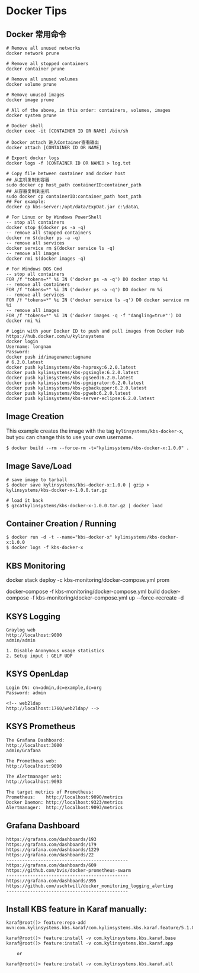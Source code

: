 # Docker Tips

## Docker 常用命令
```
# Remove all unused networks
docker network prune

# Remove all stopped containers
docker container prune 

# Remove all unused volumes 
docker volume prune 

# Remove unused images 
docker image prune 

# All of the above, in this order: containers, volumes, images
docker system prune 
```
```
# Docker shell
docker exec -it [CONTAINER ID OR NAME] /bin/sh

# Docker attach 进入Container查看输出
docker attach [CONTAINER ID OR NAME]
```
```
# Export docker logs
docker logs -f [CONTAINER ID OR NAME] > log.txt
```
```
# Copy file between container and docker host
## 从主机复制到容器
sudo docker cp host_path containerID:container_path
## 从容器复制到主机
sudo docker cp containerID:container_path host_path
## For example:
docker cp kbs-server:/opt/data/ExpDat.jar c:\data\
```
```
# For Linux or by Windows PowerShell
-- stop all containers
docker stop $(docker ps -a -q)
-- remove all stopped containers
docker rm $(docker ps -a -q)
-- remove all services
docker service rm $(docker service ls -q)
-- remove all images
docker rmi $(docker images -q)

# For Windows DOS Cmd
-- stop all containers
FOR /f "tokens=*" %i IN ('docker ps -a -q') DO docker stop %i
-- remove all containers
FOR /f "tokens=*" %i IN ('docker ps -a -q') DO docker rm %i
-- remove all services
FOR /f "tokens=*" %i IN ('docker service ls -q') DO docker service rm %i   
-- remove all images
FOR /f "tokens=*" %i IN ('docker images -q -f "dangling=true"') DO docker rmi %i
```
```
# Login with your Docker ID to push and pull images from Docker Hub
https://hub.docker.com/u/kylinsystems
docker login
Username: longnan
Password:
docker push id/imagename:tagname
# 6.2.0.latest
docker push kylinsystems/kbs-haproxy:6.2.0.latest
docker push kylinsystems/kbs-pgsingle:6.2.0.latest
docker push kylinsystems/kbs-pgseed:6.2.0.latest
docker push kylinsystems/kbs-pgmigrator:6.2.0.latest
docker push kylinsystems/kbs-pgbackupper:6.2.0.latest
docker push kylinsystems/kbs-pgweb:6.2.0.latest
docker push kylinsystems/kbs-server-eclipse:6.2.0.latest
```

## Image Creation

This example creates the image with the tag `kylinsystems/kbs-docker-x`, but you can
change this to use your own username.

```
$ docker build --rm --force-rm -t="kylinsystems/kbs-docker-x:1.0.0" .
```

## Image Save/Load
```
# save image to tarball
$ docker save kylinsystems/kbs-docker-x:1.0.0 | gzip > kylinsystems/kbs-docker-x-1.0.0.tar.gz

# load it back
$ gzcatkylinsystems/kbs-docker-x-1.0.0.tar.gz | docker load
```

## Container Creation / Running
```
$ docker run -d -t --name="kbs-docker-x" kylinsystems/kbs-docker-x:1.0.0
$ docker logs -f kbs-docker-x
```

## KBS Monitoring
docker stack deploy -c kbs-monitoring/docker-compose.yml prom

docker-compose -f kbs-monitoring/docker-compose.yml build
docker-compose -f kbs-monitoring/docker-compose.yml up --force-recreate -d

## KSYS Logging
    Graylog web
    http://localhost:9000
    admin/admin

    1. Disable Anonymous usage statistics
    2. Setup input : GELF UDP


## KSYS OpenLdap
    Login DN: cn=admin,dc=example,dc=org
    Password: admin

    <!-- web2ldap
    http://localhost:1760/web2ldap/ -->

## KSYS Prometheus
    The Grafana Dashboard:
    http://localhost:3000
    admin/Grafana

    The Prometheus web:
    http://localhost:9090

    The Alertmanager web:
    http://localhost:9093

    The target metrics of Prometheus:
    Prometheus:    http://localhost:9090/metrics
    Docker Daemon: http://localhost:9323/metrics
    Alertmanager:  http://localhost:9093/metrics



## Grafana Dashboard
    https://grafana.com/dashboards/193
    https://grafana.com/dashboards/179
    https://grafana.com/dashboards/1229
    https://grafana.com/dashboards/22
    ----------------------------------------------
    https://grafana.com/dashboards/609
    https://github.com/bvis/docker-prometheus-swarm
    ----------------------------------------------
    https://grafana.com/dashboards/395
    https://github.com/uschtwill/docker_monitoring_logging_alerting
    ----------------------------------------------

## Install KBS feature in Karaf manually:
```
karaf@root()> feature:repo-add mvn:com.kylinsystems.kbs.karaf/com.kylinsystems.kbs.karaf.feature/5.1.0.v2018/xml/features
    
karaf@root()> feature:install -v com.kylinsystems.kbs.karaf.base
karaf@root()> feature:install -v com.kylinsystems.kbs.karaf.app
	
	or
	
karaf@root()> feature:install -v com.kylinsystems.kbs.karaf.all
```


